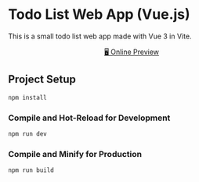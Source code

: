 # Todo List Web App (Vue.js)

This is a small todo list web app made with Vue 3 in Vite.

<p align="center">
<a href="https://todo-list-vue-eight.vercel.app/" target="_blank">🖥 Online Preview</a>
</p>

## Project Setup

```sh
npm install
```

### Compile and Hot-Reload for Development

```sh
npm run dev
```

### Compile and Minify for Production

```sh
npm run build
```
